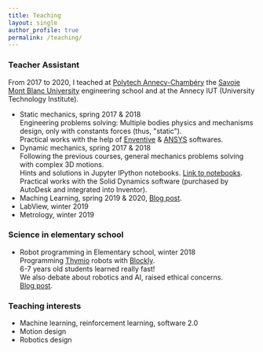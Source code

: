 ```yaml
---
title: Teaching
layout: single
author_profile: true
permalink: /teaching/
---
```


### Teacher Assistant
From 2017 to 2020, I teached at <a href="http://www.polytech.univ-smb.fr/en.html">Polytech Annecy-Chambéry</a> the <a href="https://www.univ-smb.fr">Savoie Mont Blanc University</a> engineering school and at the Annecy IUT (University Technology Institute).
- Static mechanics, spring 2017 & 2018  
  Engineering problems solving: Multiple bodies physics and mechanisms design, only with constants forces (thus, "static").  
  Practical works with the help of <a href="https://www.enventive.com/en/">Enventive</a> & <a href="https://www.ansys.com">ANSYS</a> softwares.  
- Dynamic mechanics, spring 2017 & 2018  
  Following the previous courses, general mechanics problems solving with complex 3D motions.  
  Hints and solutions in Jupyter IPython notebooks. <a href="https://github.com/a1rb4Ck/MECA654">Link to notebooks</a>.  
  Practical works with the Solid Dynamics software (purchased by AutoDesk and integrated into Inventor).  
- Maching Learning, spring 2019 & 2020, [Blog post](/Teaching-Machine-Learning).
- LabView, winter 2019  
- Metrology, winter 2019  

### Science in elementary school
- Robot programming in Elementary school, winter 2018  
  Programming <a href="http://thymio.org/">Thymio</a> robots with <a href="https://developers.google.com/blockly/">Blockly</a>.  
  6-7 years old students learned really fast!  
  We also debate about robotics and AI, raised ethical concerns.  
  [Blog post](/Teaching-robot-programming-to-4th-Grade).

### Teaching interests
- Machine learning, reinforcement learning, software 2.0
- Motion design
- Robotics design
